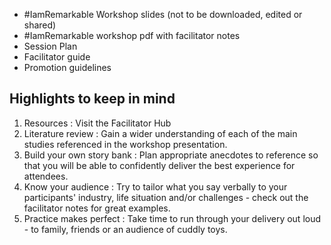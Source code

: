 
 - #IamRemarkable Workshop slides (not to be downloaded, edited or shared)
 - #IamRemarkable workshop pdf with facilitator notes
 - Session Plan
 - Facilitator guide 
 - Promotion guidelines 

 
 ## Highlights to keep in mind
 1. Resources	: Visit the Facilitator Hub 	 
 2. Literature review	: Gain a wider understanding of each of the main studies referenced in the workshop presentation.	 
 3. Build your own story bank	: Plan appropriate anecdotes to reference so that you will be able to confidently deliver the best experience for attendees.	 
 4. Know your audience	: Try to tailor what you say verbally to your participants' industry, life situation and/or challenges - check out the facilitator notes for great examples.	 
 5. Practice makes perfect	: Take time to run through your delivery out loud - to family, friends or an audience of cuddly toys.	 

